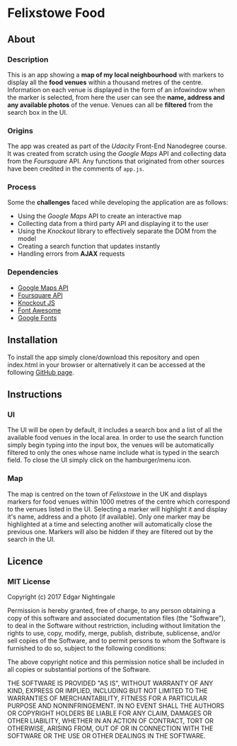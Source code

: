 # Felixstowe Food
## About
### Description
This is an app showing a **map of my local neighbourhood** with markers to display all the **food venues** within a thousand metres of the centre. Information on each venue is displayed in the form of an infowindow when the marker is selected, from here the user can see the **name, address and any available photos** of the venue. Venues can all be **filtered** from the search box in the UI.

### Origins
The app was created as part of the _Udacity_ Front-End Nanodegree course. It was created from scratch using the _Google Maps_ API and collecting data from the _Foursquare_ API. Any functions that originated from other sources have been credited in the comments of `app.js`.

### Process
Some the **challenges** faced while developing the application are as follows:
- Using the _Google Maps_ API to create an interactive map
- Collecting data from a third party API and displaying it to the user
- Using the _Knockout_ library to effectively separate the DOM from the model
- Creating a search function that updates instantly
- Handling errors from **AJAX** requests

### Dependencies
- [Google Maps API](https://developers.google.com/maps/)
- [Foursquare API](https://developer.foursquare.com/)
- [Knockout JS](http://knockoutjs.com/)
- [Font Awesome](http://fontawesome.io/)
- [Google Fonts](https://fonts.google.com/)

## Installation
To install the app simply clone/download this repository and open index.html in your browser or alternatively it can be accessed at the following [GitHub page](https://ifancyabroad.github.io/Neighbourhood-Map/).

## Instructions
### UI
The UI will be open by default, it includes a search box and a list of all the available food venues in the local area. In order to use the search function simply begin typing into the input box, the venues will be automatically filtered to only the ones whose name include what is typed in the search field. To close the UI simply click on the hamburger/menu icon.

### Map
The map is centred on the town of _Felixstowe_ in the UK and displays markers for food venues within 1000 metres of the centre which correspond to the venues listed in the UI. Selecting a marker will highlight it and display it's name, address and a photo (if available). Only one marker may be highlighted at a time and selecting another will automatically close the previous one. Markers will also be hidden if they are filtered out by the search in the UI.

## Licence
### MIT License

Copyright (c) 2017 Edgar Nightingale

Permission is hereby granted, free of charge, to any person obtaining a copy
of this software and associated documentation files (the "Software"), to deal
in the Software without restriction, including without limitation the rights
to use, copy, modify, merge, publish, distribute, sublicense, and/or sell
copies of the Software, and to permit persons to whom the Software is
furnished to do so, subject to the following conditions:

The above copyright notice and this permission notice shall be included in all
copies or substantial portions of the Software.

THE SOFTWARE IS PROVIDED "AS IS", WITHOUT WARRANTY OF ANY KIND, EXPRESS OR
IMPLIED, INCLUDING BUT NOT LIMITED TO THE WARRANTIES OF MERCHANTABILITY,
FITNESS FOR A PARTICULAR PURPOSE AND NONINFRINGEMENT. IN NO EVENT SHALL THE
AUTHORS OR COPYRIGHT HOLDERS BE LIABLE FOR ANY CLAIM, DAMAGES OR OTHER
LIABILITY, WHETHER IN AN ACTION OF CONTRACT, TORT OR OTHERWISE, ARISING FROM,
OUT OF OR IN CONNECTION WITH THE SOFTWARE OR THE USE OR OTHER DEALINGS IN THE
SOFTWARE.